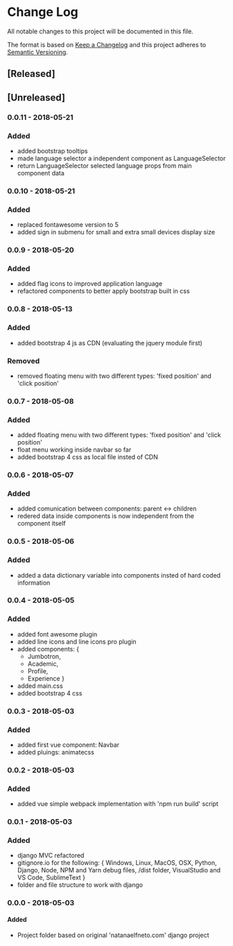 # Change Log
All notable changes to this project will be documented in this file.

The format is based on [Keep a Changelog](http://keepachangelog.com/)
and this project adheres to [Semantic Versioning](http://semver.org/).

## [Released]
## [Unreleased]

### 0.0.11 - 2018-05-21
### Added
- added bootstrap tooltips
- made language selector a independent component as LanguageSelector
- return LanguageSelector selected language props from main component data

### 0.0.10 - 2018-05-21
### Added
- replaced fontawesome version to 5
- added sign in submenu for small and extra small devices display size

### 0.0.9 - 2018-05-20
### Added
- added flag icons to improved application language
- refactored components to better apply bootstrap built in css

### 0.0.8 - 2018-05-13
### Added
- added bootstrap 4 js as CDN (evaluating the jquery module first)

### Removed
- removed floating menu with two different types: 'fixed position' and 'click position'

### 0.0.7 - 2018-05-08
### Added
- added floating menu with two different types: 'fixed position' and 'click position'
- float menu working inside navbar so far
- added bootstrap 4 css as local file insted of CDN

### 0.0.6 - 2018-05-07
### Added
- added comunication between components: parent <-> children
- redered data inside components is now independent from the component itself

### 0.0.5 - 2018-05-06
### Added
- added a data dictionary variable into components insted of hard coded information

### 0.0.4 - 2018-05-05
### Added
- added font awesome plugin
- added line icons and line icons pro plugin
- added components: {
    - Jumbotron,
    - Academic,
    - Profile,
    - Experience
}
- added main.css
- added bootstrap 4 css

### 0.0.3 - 2018-05-03
### Added
- added first vue component: Navbar
- added pluings: animatecss

### 0.0.2 - 2018-05-03
### Added
- added vue simple webpack implementation with 'npm run build' script

### 0.0.1 - 2018-05-03
### Added
- django MVC refactored
- gitignore.io for the following: {
    Windows,
    Linux, 
    MacOS, 
    OSX,
    Python,
    Django,
    Node,
    NPM and Yarn debug files,
    /dist folder,
    VisualStudio and VS Code,
    SublimeText
}
- folder and file structure to work with django


### 0.0.0 - 2018-05-03
#### Added
- Project folder based on original 'natanaelfneto.com' django project
